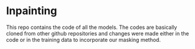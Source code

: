 # Inpainting

This repo contains the code of all the models. The codes are basically cloned from other github repositories and changes were made either in the code or in the training data to incorporate our masking method.
